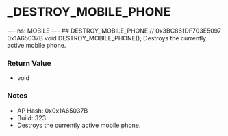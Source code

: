 # _DESTROY_MOBILE_PHONE

--- ns: MOBILE --- ## DESTROY_MOBILE_PHONE  // 0x3BC861DF703E5097 0x1A65037B void DESTROY_MOBILE_PHONE();  Destroys the currently active mobile phone.

### Return Value
* void

### Notes
* AP Hash: 0x0x1A65037B
* Build: 323
* Destroys the currently active mobile phone.

